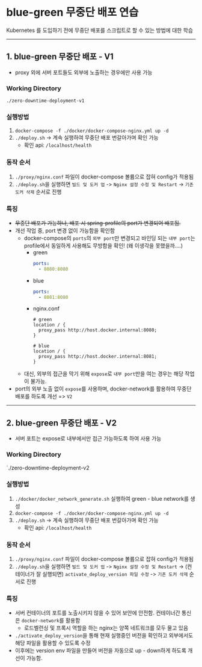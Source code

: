 # blue-green 무중단 배포 연습

Kubernetes 를 도입하기 전에 무중단 배포를 스크립트로 할 수 있는 방법에 대한 학습 

---

## 1. blue-green 무중단 배포 - V1

- proxy 외에 서버 포트들도 외부에 노출하는 경우에만 사용 가능

### Working Directory
`./zero-downtime-deployment-v1`

### 실행방법 
1. `docker-compose -f ./docker/docker-compose-nginx.yml up -d`
2. `./deploy.sh` -> 계속 실행하여 무중단 배포 번갈아가며 확인 가능
    - 확인 api: `/localhost/health`

### 동작 순서
1. `./proxy/nginx.conf` 파일이 docker-compose 볼륨으로 잡혀 config가 적용됨
2. `./deploy.sh`을 실행하면 `빌드 및 도커 업` -> `Nginx 설정 수정 및 Restart` -> `기존 도커 삭제` 순서로 진행

### 특징
- ~~무중단 배포가 가능하나, 배포 시 spring-profile의 port가 변경되어 배포됨.~~
- 개선 작업 중, port 변경 없이 가능함을 확인함
  - docker-compose의 `ports`의 `외부 port`만 변경되고 바인딩 되는 `내부 port`는 profile에서 동일하게 사용해도 무방함을 확인! (왜 이생각을 못했을까....)
    - green
      ```yaml
      ports:
        - 8080:8080
      ```
    - blue
      ```yaml
      ports:
        - 8081:8080
      ```
    - nginx.conf
      ```nginx configuration
      # green
      location / {
        proxy_pass http://host.docker.internal:8080;
      }
      
      # blue
      location / {
        proxy_pass http://host.docker.internal:8081;
      }
      ```
  - 대신, 외부의 접근을 막기 위해 `expose`로 `내부 port`만을 여는 경우는 해당 작업이 불가능.
- port의 외부 노출 없이 `expose`를 사용하며, docker-network를 활용하여 무중단 배포를 하도록 개선 => `V2`

---

## 2. blue-green 무중단 배포 - V2

- 서버 포트는 expose로 내부에서만 접근 가능하도록 하여 사용 가능

### Working Directory
`./zero-downtime-deployment-v2

### 실행방법
1. `./docker/docker_network_generate.sh` 실행하여 green - blue network를 생성
2. `docker-compose -f ./docker/docker-compose-nginx.yml up -d`
3. `./deploy.sh` -> 계속 실행하여 무중단 배포 번갈아가며 확인 가능
   - 확인 api: `/localhost/health`

### 동작 순서
1. `./proxy/nginx.conf` 파일이 docker-compose 볼륨으로 잡혀 config가 적용됨
2. `./deploy.sh`을 실행하면 `빌드 및 도커 업` -> `Nginx 설정 수정 및 Restart` -> (컨테이너가 잘 실행되면) `activate_deploy_version 파일 수정` -> `기존 도커 삭제` 순서로 진행

### 특징
- 서버 컨테이너의 포트를 노출시키지 않을 수 있어 보안에 안전함. 컨테이너간 통신은 `docker-network`를 활용함
   - 로드벨런싱 및 프록시 역할을 하는 nginx는 양쪽 네트워크를 모두 물고 있음
- `./activate_deploy_version`을 통해 현재 실행중인 버전을 확인하고 외부에서도 해당 파일을 활용할 수 있도록 수정
- 이후에는 version env 파일을 만들어 버전을 자동으로 up - down하게 하도록 개선이 가능함.